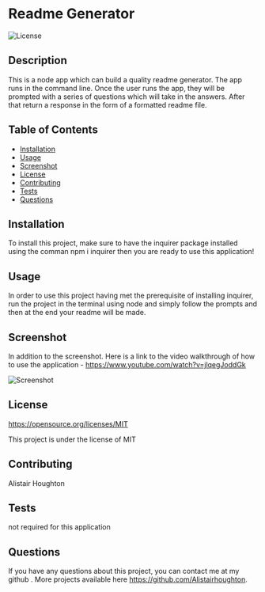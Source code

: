# Readme Generator

![License](https://img.shields.io/badge/License-MIT-blue.svg)

## Description

This is a node app which can build a quality readme generator. The app runs in the command line. Once the user runs the app, they will be prompted with a series of questions which will take in the answers. After that return a response in the form of a formatted readme file.

## Table of Contents

- [Installation](#installation)
- [Usage](#usage)
- [Screenshot](https://i.gyazo.com/38dbd2728b672d75b0440880f8d41d8b.png)
- [License](#license)
- [Contributing](#contributing)
- [Tests](#tests)
- [Questions](#questions)

## Installation

To install this project, make sure to have the inquirer package installed using the comman npm i inquirer then you are ready to use this application!

## Usage

In order to use this project having met the prerequisite of installing inquirer, run the project in the terminal using node and simply follow the prompts and then at the end your readme will be made.

## Screenshot

In addition to the screenshot. Here is a link to the video walkthrough of how to use the application - https://www.youtube.com/watch?v=jlqegJoddGk

![Screenshot](https://i.gyazo.com/38dbd2728b672d75b0440880f8d41d8b.png)

## License

https://opensource.org/licenses/MIT

This project is under the license of MIT

## Contributing

Alistair Houghton

## Tests

not required for this application

## Questions

If you have any questions about this project, you can contact me at my github . More projects available here https://github.com/Alistairhoughton.
